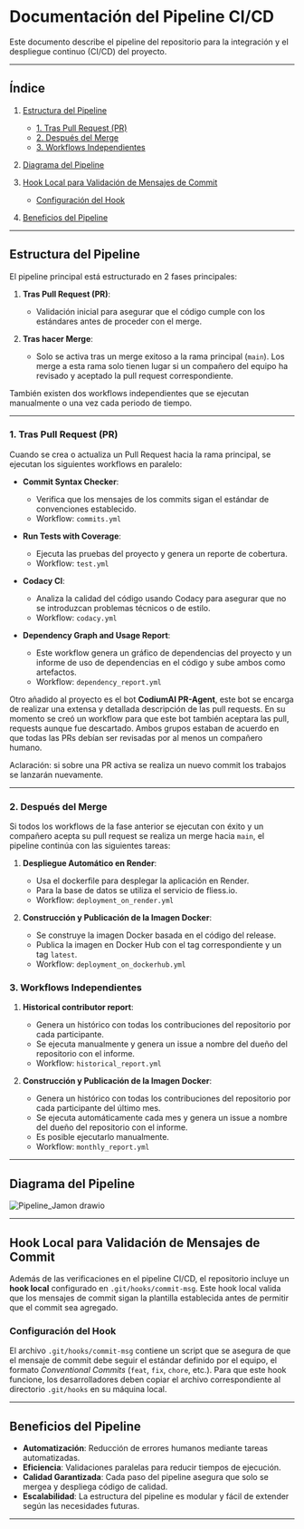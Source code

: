 # Documentación del Pipeline CI/CD

Este documento describe el pipeline del repositorio para la integración y el despliegue continuo (CI/CD) del proyecto.

---

## Índice

1. [Estructura del Pipeline](#estructura-del-pipeline)
   - [1. Tras Pull Request (PR)](#1-tras-pull-request-pr)
   - [2. Después del Merge](#2-después-del-merge)
   - [3. Workflows Independientes](#3-workflows-independientes)
   
2. [Diagrama del Pipeline](#diagrama-del-pipeline)

3. [Hook Local para Validación de Mensajes de Commit](#hook-local-para-validación-de-mensajes-de-commit)
   - [Configuración del Hook](#configuración-del-hook)

4. [Beneficios del Pipeline](#beneficios-del-pipeline)


---

## Estructura del Pipeline

El pipeline principal está estructurado en 2 fases principales:

1. **Tras Pull Request (PR)**:
   - Validación inicial para asegurar que el código cumple con los estándares antes de proceder con el merge.

2. **Tras hacer Merge**:
   - Solo se activa tras un merge exitoso a la rama principal (`main`). Los merge a esta rama solo tienen lugar si un compañero del equipo ha revisado y aceptado la pull request correspondiente.
  
También existen dos workflows independientes que se ejecutan manualmente o una vez cada periodo de tiempo.

---

### **1. Tras Pull Request (PR)**

Cuando se crea o actualiza un Pull Request hacia la rama principal, se ejecutan los siguientes workflows en paralelo:

- **Commit Syntax Checker**:
  - Verifica que los mensajes de los commits sigan el estándar de convenciones establecido.
  - Workflow: `commits.yml`

- **Run Tests with Coverage**:
  - Ejecuta las pruebas del proyecto y genera un reporte de cobertura.
  - Workflow: `test.yml`

- **Codacy CI**:
  - Analiza la calidad del código usando Codacy para asegurar que no se introduzcan problemas técnicos o de estilo.
  - Workflow: `codacy.yml`
 
- **Dependency Graph and Usage Report**:
  - Este workflow genera un gráfico de dependencias del proyecto y un informe de uso de dependencias en el código y sube ambos como artefactos.
  - Workflow: `dependency_report.yml`
 
Otro añadido al proyecto es el bot **CodiumAI PR-Agent**, este bot se encarga de realizar una extensa y detallada descripción de las pull requests. En su momento se creó un workflow para que este bot también aceptara las pull, requests aunque fue descartado. Ambos grupos estaban de acuerdo en que todas las PRs debían ser revisadas por al menos un compañero humano.

Aclaración: si sobre una PR activa se realiza un nuevo commit los trabajos se lanzarán nuevamente.

---

### **2. Después del Merge**

Si todos los workflows de la fase anterior se ejecutan con éxito y un compañero acepta su pull request se realiza un merge hacia `main`, el pipeline continúa con las siguientes tareas:

1. **Despliegue Automático en Render**:
   - Usa el dockerfile para desplegar la aplicación en Render.
   - Para la base de datos se utiliza el servicio de fliess.io.
   - Workflow: `deployment_on_render.yml`
     
2. **Construcción y Publicación de la Imagen Docker**:
   - Se construye la imagen Docker basada en el código del release.
   - Publica la imagen en Docker Hub con el tag correspondiente y un tag `latest`.
   - Workflow: `deployment_on_dockerhub.yml`

### **3. Workflows Independientes**

1. **Historical contributor report**:
   - Genera un histórico con todas los contribuciones del repositorio por cada participante.
   - Se ejecuta manualmente y genera un issue a nombre del dueño del repositorio con el informe.
   - Workflow: `historical_report.yml`
     
2. **Construcción y Publicación de la Imagen Docker**:
   - Genera un histórico con todas los contribuciones del repositorio por cada participante del último mes.
   - Se ejecuta automáticamente cada mes y genera un issue a nombre del dueño del repositorio con el informe.
   - Es posible ejecutarlo manualmente.
   - Workflow: `monthly_report.yml`

---

## Diagrama del Pipeline

![Pipeline_Jamon drawio](https://github.com/user-attachments/assets/23b17c1a-8039-4f85-b1a6-762d2c8cd5ca)

---

## Hook Local para Validación de Mensajes de Commit

Además de las verificaciones en el pipeline CI/CD, el repositorio incluye un **hook local** configurado en `.git/hooks/commit-msg`. Este hook local valida que los mensajes de commit sigan la plantilla establecida antes de permitir que el commit sea agregado.

### Configuración del Hook

El archivo `.git/hooks/commit-msg` contiene un script que se asegura de que el mensaje de commit debe seguir el estándar definido por el equipo, el formato *Conventional Commits* (`feat`, `fix`, `chore`, etc.).
Para que este hook funcione, los desarrolladores deben copiar el archivo correspondiente al directorio `.git/hooks` en su máquina local.

---

## Beneficios del Pipeline

- **Automatización**: Reducción de errores humanos mediante tareas automatizadas.
- **Eficiencia**: Validaciones paralelas para reducir tiempos de ejecución.
- **Calidad Garantizada**: Cada paso del pipeline asegura que solo se mergea y despliega código de calidad.
- **Escalabilidad**: La estructura del pipeline es modular y fácil de extender según las necesidades futuras.

---



